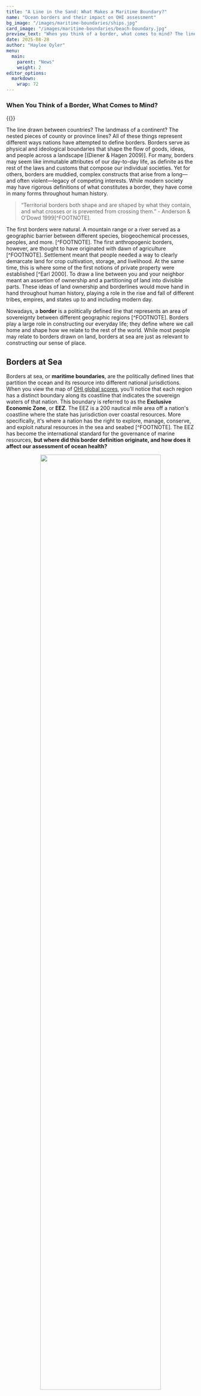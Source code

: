```yaml
---
title: "A Line in the Sand: What Makes a Maritime Boundary?"
name: "Ocean borders and their impact on OHI assessment"
bg_image: "/images/maritime-boundaries/ships.jpg"
card_image: "/images/maritime-boundaries/beach-boundary.jpg"
preview_text: "When you think of a border, what comes to mind? The line drawn between countries? The landmass of a continent?"
date: 2025-08-28
author: "Haylee Oyler"
menu:
  main:
    parent: "News"
    weight: 2
editor_options:
  markdown:
    wrap: 72
---
```


### When You Think of a Border, What Comes to Mind?

{{<newsHead>}}

The line drawn between countries? The landmass of a continent? The nested pieces of county or province lines? All of these things represent different ways nations have attempted to define borders. Borders serve as physical and ideological boundaries that shape the flow of goods, ideas, and people across a landscape [(Diener & Hagen 2009)]. For many, borders may seem like immutable attributes of our day-to-day life, as definite as the rest of the laws and customs that compose our individual societies. Yet for others, borders are muddied, complex constructs that arise from a long—and often violent—legacy of competing interests. While modern society may have rigorous definitions of what constitutes a border, they have come in many forms throughout human history. 

> “Territorial borders both shape and are shaped by what they contain, and what crosses or is prevented from crossing them.” - Anderson & O'Dowd 1999[^FOOTNOTE]. 

The first borders were natural. A mountain range or a river served as a geographic barrier between different species, biogeochemical processes, peoples, and more. [^FOOTNOTE]. The first anthropogenic borders, however, are thought to have originated with dawn of agriculture [^FOOTNOTE]. Settlement meant that people needed a way to clearly demarcate land for crop cultivation, storage, and livelihood. At the same time, this is where some of the first notions of private property were established [^Earl 2000]. To draw a line between you and your neighbor meant an assertion of ownership and a partitioning of land into divisible parts. These ideas of land ownership and borderlines would move hand in hand throughout human history, playing a role in the rise and fall of different tribes, empires, and states up to and including modern day. 

Nowadays, a **border** is a politically defined line that represents an area of sovereignty between different geographic regions [^FOOTNOTE]. Borders play a large role in constructing our everyday life; they define where we call home and shape how we relate to the rest of the world. While most people may relate to borders drawn on land, borders at sea are just as relevant to constructing our sense of place.  


## Borders at Sea

Borders at sea, or **maritime boundaries**, are the politically defined lines that partition the ocean and its resource into different national jurisdictions. When you view the map of [OHI global scores](“/global-scores/”), you’ll notice that each region has a distinct boundary along its coastline that indicates the sovereign waters of that nation. This boundary is referred to as the **Exclusive Economic Zone**, or **EEZ**. The EEZ is a 200 nautical mile area off a nation's coastline where the state has jurisdiction over coastal resources. More specifically, it's where a nation has the right to explore, manage, conserve, and exploit natural resources in the sea and seabed [^FOOTNOTE]. The EEZ has become the international standard for the governance of marine resources, **but where did this border definition originate, and how does it affect our assessment of ocean health?**

<center>
<img src="/images/maritime-boundaries/map-molleweide.png" style="width: 80%; height: 80%"/>
<p> The EEZ's of regions in Oceania and Southeast Asia </p>
</center>

<br>

### The EEZ: a Short and Sweet History

Maritime boundaries are historically even more nebulous than their terrestrial counterparts. While it is possible to define landmasses with fences or walls, there is no easy solution to drawing lines at sea. Furthermore, the concept of ownership of marine waters arose much later in political history than land ownership. One of the first sovereign claims to seabed resources was made in the 1945 United States presidential proclamation, which asserted jurisdictional control over natural resources on the continental shelf—the area of seabed around a landmass where the water is relatively shallow [^truman 1945]. Happening concurrently was the creation of Exclusive Fishery Zones (EFZ) in parts of Latin America. In 1947, Chile and Peru declared a 200 nautical mile (nm) zone off thee coast where they controlled marine resources and maintained navigational rights [^FOOTNOTE]. This 200nm zone would become the foundation for the EEZ we know today. 

Over the next 30 years, a multitude of laws across Latin America, Asia, and Africa would be created that further refined a country’s jurisdictional rights regarding marine and coastal resources [^FOOTNOTE]. These declarations touched on many aspects of coastal law: from seabed and seafloor resources, to prioritizing conservation efforts, to asserting the interests of landlocked states. All of these would become foundational for the definitive creation of a formal Exclusive Economic Zone in the 1982 United Nations Convention on the Law of the Sea.

The **UN Convention on the Law of the Sea**, or **UNCLOS**, is a comprehensive international treaty that established a legal framework for all activities in the world's oceans and seas [^FOOTNOTE]. Broadly speaking, the UNCLOS defined maritime boundaries at multiple scales, established international governing bodies, and outlined rights and responsibilities of participatory states [^FOOTNOTE]. The UNCLOS has become the definitive authority for laws and regulations concerning global oceans and the resources contained therein. 

The EEZ boundary you see in the OHI global map comes from the maritime zones defined in the UNCLOS. There are several zones included in the definition, including the territorial sea that extends 12nm from the coast, the EEZ that extends 200nm, and the high seas past 200nm free from any national jurisdiction [^FOOTNOTE]. 

<center>
<img src="/images/maritime-boundaries/mar-zones2.jpg" style="width: 80%; height: 80%"/>
<p> UNCLOS Maritime Zones <a href = "https://www.marineinsight.com/maritime-law/understanding-international-waters-boundaries-jurisdiction-and-legal-implications/"> source </a></p>
</center>

<br>



## Disputed Territories

While the nuance of border definitions may not be top of mind for most people, what you are more likely to encounter is a discussion of border disputes. A **border dispute** is a disagreement between different political actors over the precise location or ownership of a particular geographic boundary [Diehl, P.F. (2008)]. 


### Maritime Boundaries in a Changing Climate

## Beyond Ownership

The discussion of borders, both terrestrial and marine, rests on one vital assumption: that land and sea are things that can be owned. The concept of private property is a deeply ingrained framework of modern society, so much so that its legitimacy is almost never called into question. Yet, it is not the only frame with which people have imagined their relationship to the Earth. Indigenous nations around the world have long held a different perspective on land-relations.


Here’s an important claim[^1].

### *References*

[^1]: Smith, J. (2020). *On Ocean Boundaries*. Journal of Maritime Studies.

- James Anderson & Liam O'Dowd (1999) Borders, Border Regions and
Territoriality: Contradictory Meanings, Changing Significance, Regional Studies, 33:7, 593-604, <http://dx.doi.org/10.1080/00343409950078648>

- PREAMBLE TO THE UNITED NATIONS CONVENTION ON THE LAW OF THE SEA. (2025).Available at: <https://www.un.org/depts/los/convention_agreements/texts/unclos/part5.htm> Last accessed 30 August 2025.

- Diehl, P.F. (2008). Territorial Disputes. In: Encyclopedia of Violence, Peace, & Conflict (Second Edition) (ed. Kurtz, L.). Academic Press, Oxford, pp. 2078–2087.

- Earle, T. (2000). Archaeology, Property, and Prehistory. Annual Review of Anthropology, 29, 39–60.


*Photo Credits*

- Todos Santos baja california sur pacific ocean beach aerial panorama landscape by Andrea Izzotti from <a href="https://thenounproject.com/photo/todos-santos-baja-california-sur-pacific-ocean-beach-aerial-panorama-landscape-4MGz2x/" target="_blank" title="Todos Santos baja california sur pacific ocean beach aerial panorama landscape Photo">Noun Project</a> (CC BY-NC-ND 2.0)

- Sea, blue, clouds, and boat in Thessaloniki, Greece by John Maravelakis from <a href="https://unsplash.com/photos/three-ship-on-calm-body-of-water-Vosp2wlY3Bs" target="_blank" title="Sea, blue, clouds, and boat in Thessaloniki, Greece"> Unsplash</a>
